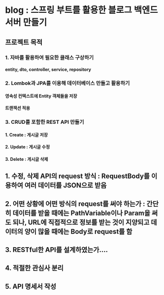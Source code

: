 # blog : 스프링 부트를 활용한 블로그 백엔드 서버 만들기

## 프로젝트 목적

### 1. 자바를 활용하여 필요한 클래스 구상하기
#### entity, dto, controller, service, repository

### 2. Lombok과 JPA를 이용해 데이터베이스 만들고 활용하기
#### 영속성 컨텍스트에 Entity 객체들을 저장
#### 트랜잭션 적용

### 3. CRUD를 포함한 REST API 만들기
#### 1. Create : 게시글 저장
#### 2. Update : 게시글 수정
#### 3. Delete : 게시글 삭제


## 1. 수정, 삭제 API의 request 방식 : RequestBody를 이용하여 여러 데이터를 JSON으로 받음
## 2. 어떤 상황에 어떤 방식의 request를 써야 하는가 : 간단히 데이터를 받을 때에는 PathVariable이나 Param을 써도 되나, URL에 직접적으로 정보를 받는 것이 지양되고 데이터의 양이 많을 때에는 Body로 request를 함
## 3. RESTful한 API를 설계하였는가....
## 4. 적절한 관심사 분리
## 5. API 명세서 작성
